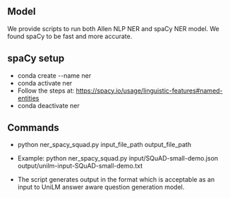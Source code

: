 ## Model

We provide scripts to run both Allen NLP NER and spaCy NER model.
We found spaCy to be fast and more accurate.

## spaCy setup

* conda create --name ner
* conda activate ner
* Follow the steps at: https://spacy.io/usage/linguistic-features#named-entities
* conda deactivate ner

## Commands

* python ner_spacy_squad.py input_file_path output_file_path

* Example: python ner_spacy_squad.py input/SQuAD-small-demo.json output/unilm-input-SQuAD-small-demo.txt

* The script generates output in the format which is acceptable as an input to  UniLM answer aware question generation model.

